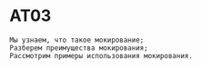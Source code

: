 # AT03
    Мы узнаем, что такое мокирование;
    Разберем преимущества мокирования;
    Рассмотрим примеры использования мокирования.

